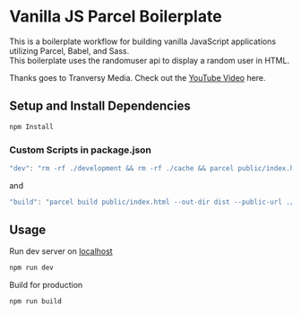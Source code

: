 # Vanilla JS Parcel Boilerplate

This is a boilerplate workflow for building vanilla JavaScript applications utilizing Parcel, Babel, and Sass.\
This boilerplate uses the randomuser api to display a random user in HTML.

Thanks goes to Tranversy Media. Check out the [YouTube Video](https://www.youtube.com/watch?v=8rD9amRSOQY&t=1165s) here.

## Setup and Install Dependencies

```js
npm Install
```

### Custom Scripts in package.json

```js
"dev": "rm -rf ./development && rm -rf ./cache && parcel public/index.html --out-dir development -p 3000"
```

and

```js
"build": "parcel build public/index.html --out-dir dist --public-url ./
```

## Usage

Run dev server on [localhost](http://localhost:3000)

```js
npm run dev
```

Build for production

```js
npm run build
```
